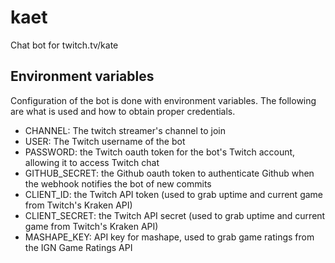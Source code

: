 # kaet
Chat bot for twitch.tv/kate

## Environment variables

Configuration of the bot is done with environment variables. The following are what is used and how to obtain proper credentials.
* CHANNEL: The twitch streamer's channel to join
* USER: The Twitch username of the bot
* PASSWORD: the Twitch oauth token for the bot's Twitch account, allowing it to access Twitch chat
* GITHUB_SECRET: the Github oauth token to authenticate Github when the webhook notifies the bot of new commits
* CLIENT_ID: the Twitch API token (used to grab uptime and current game from Twitch's Kraken API)
* CLIENT_SECRET: the Twitch API secret (used to grab uptime and current game from Twitch's Kraken API)
* MASHAPE_KEY: API key for mashape, used to grab game ratings from the IGN Game Ratings API
